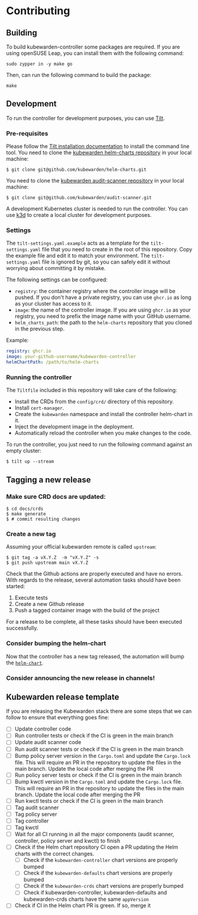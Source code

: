 # Contributing

## Building

To build kubewarden-controller some packages are required. If you are using
openSUSE Leap, you can install them with the following command:

```
sudo zypper in -y make go
```

Then, can run the following command to build the package:

```
make
```

## Development

To run the controller for development purposes, you can use [Tilt](https://tilt.dev/).

### Pre-requisites

Please follow the [Tilt installation documentation](https://docs.tilt.dev/install.html) to install the command line tool.
You need to clone the [kubewarden helm-charts repository](https://github.com/kubewarden/helm-charts) in your local machine:

```console
$ git clone git@github.com/kubewarden/helm-charts.git
```

You need to clone the [kubewarden audit-scanner repository](https://github.com/kubewarden/audit-scanner) in your local machine:

```console
$ git clone git@github.com/kubewarden/audit-scanner.git
```

A development Kubernetes cluster is needed to run the controller.
You can use [k3d](https://k3d.io/) to create a local cluster for development purposes.

### Settings

The `tilt-settings.yaml.example` acts as a template for the `tilt-settings.yaml` file that you need to create in the root of this repository.
Copy the example file and edit it to match your environment.
The `tilt-settings.yaml` file is ignored by git, so you can safely edit it without worrying about committing it by mistake.

The following settings can be configured:

- `registry`: the container registry where the controller image will be pushed. If you don't have a private registry, you can use `ghcr.io` as long as your cluster has access to it.
- `image`: the name of the controller image. If you are using `ghcr.io` as your registry, you need to prefix the image name with your GitHub username.
- `helm_charts_path`: the path to the `helm-charts` repository that you cloned in the previous step.

Example:

```yaml
registry: ghcr.io
image: your-github-username/kubewarden-controller
helmChartPath: /path/to/helm-charts
```

### Running the controller

The `Tiltfile` included in this repository will take care of the following:

- Install the CRDs from the `config/crd/` directory of this repository.
- Install `cert-manager`.
- Create the `kubewarden` namespace and install the controller helm-chart in it.
- Inject the development image in the deployment.
- Automatically reload the controller when you make changes to the code.

To run the controller, you just need to run the following command against an empty cluster:

```console
$ tilt up --stream
```

## Tagging a new release

### Make sure CRD docs are updated:

```console
$ cd docs/crds
$ make generate
$ # commit resulting changes
```

### Create a new tag

Assuming your official kubewarden remote is called `upstream`:

```console
$ git tag -a vX.Y.Z  -m "vX.Y.Z" -s
$ git push upstream main vX.Y.Z
```

Check that the Github actions are properly executed and have no
errors. With regards to the release, several automation tasks should
have been started:

1. Execute tests
1. Create a new Github release
1. Push a tagged container image with the build of the project

For a release to be complete, all these tasks should have been
executed successfully.

### Consider bumping the helm-chart

Now that the controller has a new tag released, the automation will bump the
[`helm-chart`](https://github.com/kubewarden/helm-charts/tree/main/charts/kubewarden-controller).

### Consider announcing the new release in channels!

## Kubewarden release template

If you are releasing the Kubewarden stack there are some steps that we can follow to ensure that everything goes fine:

- [ ] Update controller code
- [ ] Run controller tests or check if the CI is green in the main branch
- [ ] Update audit scanner code
- [ ] Run audit scanner tests or check if the CI is green in the main branch
- [ ] Bump policy server version in the `Cargo.toml` and update the `Cargo.lock` file. This will require an PR in the repository to update the files in the main branch. Update the local code after merging the PR
- [ ] Run policy server tests or check if the CI is green in the main branch
- [ ] Bump kwctl version in the `Cargo.toml` and update the `Cargo.lock` file. This will require an PR in the repository to update the files in the main branch. Update the local code after merging the PR
- [ ] Run kwctl tests or check if the CI is green in the main branch
- [ ] Tag audit scanner
- [ ] Tag policy server
- [ ] Tag controller
- [ ] Tag kwctl
- [ ] Wait for all CI running in all the major components (audit scanner, controller, policy server and kwctl) to finish
- [ ] Check if the Helm chart repository CI open a PR updating the Helm charts with the correct changes.
  - [ ] Check if the `kubewarden-controller` chart versions are properly bumped
  - [ ] Check if the `kubewarden-defaults` chart versions are properly bumped
  - [ ] Check if the `kubewarden-crds` chart versions are properly bumped
  - [ ] Check if kubewarden-controller, kubewarden-defaults and kubewarden-crds charts have the same `appVersion`
- [ ] Check if CI in the Helm chart PR is green. If so, merge it
